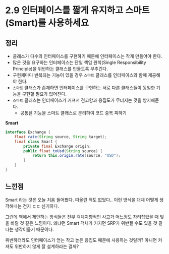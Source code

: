 # 2.9 인터페이스를 짧게 유지하고 스마트(Smart)를 사용하세요

## 정리

- 클래스가 다수의 인터페이스를 구현하기 때문에 인터페이스는 작게 만들어야 한다.
- 많은 것을 요구하는 인터페이스는 단일 책임 원칙(Single Responsibility Principle)을 위반하는 클래스를 만들도록 부추긴다.
- 구현체마다 반복되는 기능이 있을 경우 `스마트` 클래스를 인터페이스와 함께 제공해야 한다.
- `스마트` 클래스가 존재하면 인터페이스를 구현하는 서로 다른 클래스들이 동일한 기능을 구현할 필요가 없어진다.
- `스마트` 클래스는 인터페이스가 커져서 견고함과 응집도가 무너지는 것을 방지해준다.
    - 공통된 기능을 스마트 클래스로 분리하여 코드 중복 피하기

**Smart**

```java
interface Exchange {
	float rate(String source, String target);
	final class Smart {
		private final Exchange origin;
		public float toUsd(String source) {
			return this.origin.rate(source, "USD");
		}
	}
}
```

## 느낀점

Smart 라는 것은 오늘 처음 들어봤다. 떠올린 적도 없었다.. 이런 방식을 대체 어떻게 생각해내는 건지 ㄷㄷ 신기하다.

그런데 책에서 제안하는 방식들은 전부 객체지향적인 사고가 어느정도 자리잡았을 때 빛을 바랄 것 같은 느낌이다. 왜냐면 Smart 객체가 커지면 SRP가 위반될 수도 있을 것 같다는 생각이들기 때문이다.

위반하더라도 인터페이스가 얻는 작고 높은 응집도 때문에 사용하는 것일까? 아니면 커져도 위반하지 않게 잘 설계하라는 걸까?
